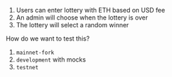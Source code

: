 1. Users can enter lottery with ETH based on USD fee
2. An admin will choose when the lottery is over
3. The lottery will select a random winner

How do we want to test this?

1. `mainnet-fork`
2. `development` with mocks
3. `testnet`